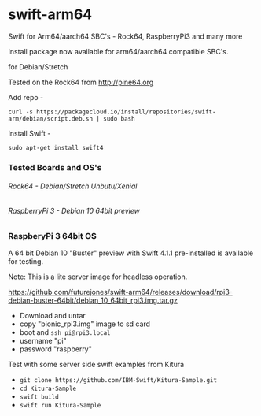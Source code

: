 # swift-arm64
Swift for Arm64/aarch64 SBC's - Rock64, RaspberryPi3 and many more

Install package now available for arm64/aarch64 compatible SBC's.

for Debian/Stretch

Tested on the Rock64 from http://pine64.org

Add repo -

```curl -s https://packagecloud.io/install/repositories/swift-arm/debian/script.deb.sh | sudo bash```

Install Swift - 

```sudo apt-get install swift4```

### Tested Boards and OS's

###### Rock64 - Debian/Stretch Unbutu/Xenial  
###### RaspberryPi 3 - Debian 10 64bit preview

### RaspberyPi 3 64bit OS

A 64 bit Debian 10 "Buster" preview with Swift 4.1.1 pre-installed is available for testing.

Note: This is a lite server image for headless operation.

https://github.com/futurejones/swift-arm64/releases/download/rpi3-debian-buster-64bit/debian_10_64bit_rpi3.img.tar.gz

- Download and untar
- copy "bionic_rpi3.img" image to sd card
- boot and `ssh pi@rpi3.local`
- username "pi"
- password "raspberry"

Test with some server side swift examples from Kitura
- `git clone https://github.com/IBM-Swift/Kitura-Sample.git`
- `cd Kitura-Sample`
- `swift build`
- `swift run Kitura-Sample`
